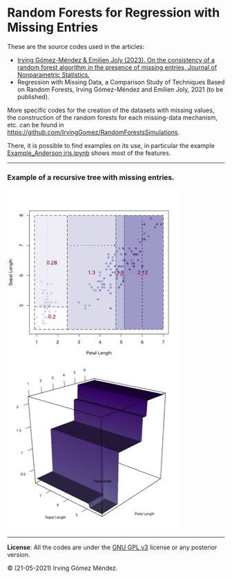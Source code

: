# Random Forests for Regression with Missing Entries
These are the source codes used in the articles:

* <a href="https://doi.org/10.1080/10485252.2023.2219783" target="_blank"> Irving Gómez-Méndez & Emilien Joly (2023). On the consistency of a random forest algorithm in the presence of missing entries,
Journal of Nonparametric Statistics. </a>
* Regression with Missing Data, a Comparison Study of Techniques Based on Random Forests, Irving Gómez-Méndez and Emilien Joly, 2021 (to be published).

More specific codes for the creation of the datasets with missing values, the construction of the random forests for each missing-data mechanism, etc. can be found in https://github.com/IrvingGomez/RandomForestsSimulations.

There, it is possible to find examples on its use, in particular the example <a href="https://github.com/IrvingGomez/Random_forests_with_missing_values/blob/main/examples/Example_Anderson%20iris.ipynb">Example_Anderson iris.ipynb</a> shows most of the features.

---
### Example of a recursive tree with missing entries.
<img src="examples/images/iris_tree_with_missing.png" width="400">

<img src="examples/images/usual_iris_tree.png" width="400">

---
**License**: All the codes are under the [GNU GPL v3](https://www.gnu.org/licenses/gpl.html) license or any posterior version.

:copyright: (21-05-2021) Irving Gómez Méndez.
